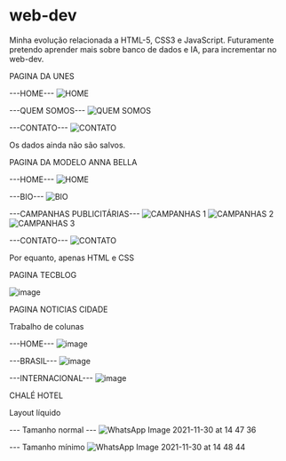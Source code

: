 # web-dev
  Minha evolução relacionada a HTML-5, CSS3 e JavaScript.
 Futuramente pretendo aprender mais sobre banco de dados e IA, para incrementar no web-dev.
 
 PAGINA DA UNES

---HOME---
![HOME](https://user-images.githubusercontent.com/79976267/133103637-65f08107-163e-4e2c-b8fa-e5664ef70d8a.png)

---QUEM SOMOS---
![QUEM SOMOS](https://user-images.githubusercontent.com/79976267/133103802-87079644-f0eb-4359-9c84-3d178996c4e2.png)

---CONTATO---
![CONTATO](https://user-images.githubusercontent.com/79976267/133103935-3357a4f2-ab0a-48ac-8137-f776bf5ea9d7.png)

 Os dados ainda não são salvos.
 
 
 
 PAGINA DA MODELO ANNA BELLA
 
 ---HOME---
 ![HOME](https://user-images.githubusercontent.com/79976267/133119852-4d15a8d4-31bb-4cbb-b2cf-83726520b9e9.png)
 
 ---BIO---
 ![BIO](https://user-images.githubusercontent.com/79976267/133119904-1481c700-d783-4291-bc40-44f576b75f5f.png)

---CAMPANHAS PUBLICITÁRIAS---
![CAMPANHAS 1](https://user-images.githubusercontent.com/79976267/133119963-f0e8e16d-04b6-4fda-a6dd-c1da850c69e4.png)
![CAMPANHAS 2](https://user-images.githubusercontent.com/79976267/133119973-d277c57c-9cf8-4dfb-8ea6-a5dead457c96.png)
![CAMPANHAS 3](https://user-images.githubusercontent.com/79976267/133119987-d4d1a7f4-2bd6-4575-9038-cdef766e5bb6.png)

---CONTATO---
![CONTATO](https://user-images.githubusercontent.com/79976267/133120021-1b670cc7-b9e6-4d60-b514-a7b07826bd9a.png)

Por equanto, apenas HTML e CSS

PAGINA TECBLOG

![image](https://user-images.githubusercontent.com/79976267/134677996-f546ad0f-a5b8-48fc-a3ff-313ed6e9bd71.png)

PAGINA NOTICIAS CIDADE

Trabalho de colunas

---HOME---
![image](https://user-images.githubusercontent.com/79976267/143621921-5c76e28e-4c3a-40c4-8cd7-0d0f208a8961.png)

---BRASIL---
![image](https://user-images.githubusercontent.com/79976267/143621968-01e693fd-e912-4cb6-a32a-a00621271ebf.png)

---INTERNACIONAL---
![image](https://user-images.githubusercontent.com/79976267/143621993-c3be189c-daee-4c61-b0fc-164f792d3cdb.png)

CHALÉ HOTEL

Layout líquido 

--- Tamanho normal ---
![WhatsApp Image 2021-11-30 at 14 47 36](https://user-images.githubusercontent.com/79976267/144326938-3bd2ba3e-900d-471a-8e13-d08688287a72.jpeg)

--- Tamanho mínimo
![WhatsApp Image 2021-11-30 at 14 48 44](https://user-images.githubusercontent.com/79976267/144326988-c62c1a12-db9c-4826-a5c0-3d2b91c6ecb1.jpeg)





